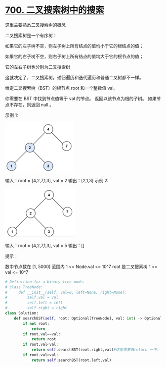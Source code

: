 # [700. 二叉搜索树中的搜索](https://leetcode.cn/problems/search-in-a-binary-search-tree/)

这里主要熟悉二叉搜索树的概念

二叉搜索树是一个有序树：

如果它的左子树不空，则左子树上所有结点的值均小于它的根结点的值；

如果它的右子树不空，则右子树上所有结点的值均大于它的根节点的值；

它的左右子树也分别为二叉搜索树

这就决定了，二叉搜索树，递归遍历和迭代遍历和普通二叉树都不一样。



给定二叉搜索树（BST）的根节点 root 和一个整数值 val。

你需要在 BST 中找到节点值等于 val 的节点。 返回以该节点为根的子树。 如果节点不存在，则返回 null 。

 

示例 1:

<img src="../../assets/image-20220813153735581.png" alt="image-20220813153735581" style="zoom: 67%;" />

输入：root = [4,2,7,1,3], val = 2
输出：[2,1,3]
示例 2:

<img src="../../assets/image-20220813153806067.png" alt="image-20220813153806067" style="zoom:67%;" />


输入：root = [4,2,7,1,3], val = 5
输出：[]


提示：

数中节点数在 [1, 5000] 范围内
1 <= Node.val <= 10^7
root 是二叉搜索树
1 <= val <= 10^7

```python
# Definition for a binary tree node.
# class TreeNode:
#     def __init__(self, val=0, left=None, right=None):
#         self.val = val
#         self.left = left
#         self.right = right
class Solution:
    def searchBST(self, root: Optional[TreeNode], val: int) -> Optional[TreeNode]:
        if not root:
            return 
        if root.val==val:
            return root
        if root.val<val:
            return self.searchBST(root.right,val)#这里需要再return 一下，不能直接调用函数，否则无法输出结果
        if root.val>val:
            return self.searchBST(root.left,val)
```

